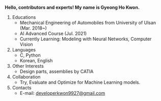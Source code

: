 **Hello, contributors and experts! My name is Gyeong Ho Kwon.**

1. Educations
    - Mechanical Engineering of Automobiles from University of Ulsan (Mar. 2018~)
    - AI Advanced Course (Jul. 2021)
    - Currently Learning: Modeling with Neural Networks, Computer Vision
2. Languages
    - C, Python
    - Korean, English
3. Other Interests
    - Design parts, assemblies by CATIA
4. Collaboration
    - Try, Evaluate and Optimize for Machine Learning models.
5. Contacts
    - E-mail: developerkwon9927@gmail.com

